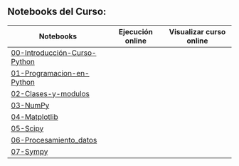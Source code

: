 ## Notebooks del Curso:

|Notebooks | Ejecución online| Visualizar curso online|
|----------|-----------------|------------------------|
|[00-Introducción-Curso-Python](https://github.com/NachusS/Curso-Python-para-Matematicos-Nivel-Intermedio/blob/main/notebooks/00-Introduccion-Python.ipynb)| ||
|[01-Programacion-en-Python](https://github.com/NachusS/Curso-Python-para-Matematicos-Nivel-Intermedio/blob/main/notebooks/01-Programacion-en-Python.ipynb)|||
|[02-Clases-y-modulos](https://github.com/NachusS/Curso-Python-para-Matematicos-Nivel-Intermedio/blob/main/notebooks/02-Clases-y-modulos.ipynb)|||
|[03-NumPy](https://github.com/NachusS/Curso-Python-para-Matematicos-Nivel-Intermedio/blob/main/notebooks/03-NumPy.ipynb)|||
|[04-Matplotlib](https://github.com/NachusS/Curso-Python-para-Matematicos-Nivel-Intermedio/blob/main/notebooks/04-Matplotlib.ipynb)|||
|[05-Scipy](https://github.com/NachusS/Curso-Python-para-Matematicos-Nivel-Intermedio/blob/main/notebooks/05-Scipy.ipynb)|||
|[06-Procesamiento_datos](https://github.com/NachusS/Curso-Python-para-Matematicos-Nivel-Intermedio/blob/main/notebooks/06-Procesamiento_datos.ipynb)|||
|[07-Sympy](https://github.com/NachusS/Curso-Python-para-Matematicos-Nivel-Intermedio/blob/main/notebooks/07-Sympy.ipynb)|||

